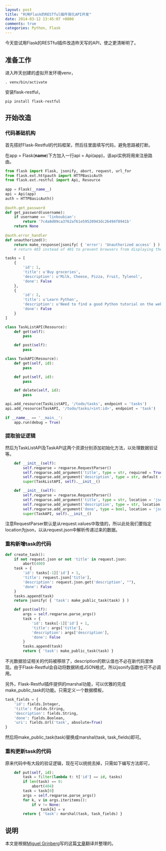 ```yaml
---
layout: post
title: "利用Flask的RESTful插件简化API开发"
date: 2014-03-12 13:45:07 +0800
comments: true
categories: Python, Flask
---
```

今天尝试用Flask的RESTful插件改造昨天写的API，使之更清晰明了。
<!--more-->
## 准备工作
进入昨天创建的虚拟开发环境venv，  
```
. venv/bin/activate
```
安装flask-restful，
```
pip install flask-restful
```

## 开始改造
### 代码基础机构
首先搭好Flask-Restful的代码框架，然后往里面填写代码，避免思路被打断。

在app = Flask(__name__)下方加入一行api = Api(app)，该api实例将用来注册路由。

``` python
from flask import Flask, jsonify, abort, request, url_for
from flask.ext.httpauth import HTTPBasicAuth
from flask.ext.restful import Api, Resource
 
app = Flask(__name__)
api = Api(app)
auth = HTTPBasicAuth()
 
@auth.get_password
def get_password(username):
    if username == 'linkoubian':
        return '7c4a8d09ca3762af61e59520943dc26494f8941b'
    return None
 
@auth.error_handler
def unauthorized():
    return make_response(jsonify( { 'error': 'Unauthorized access' } ), 403)
    # return 403 instead of 401 to prevent browsers from displaying the default auth dialog

tasks = [
    {
        'id': 1,
        'title': u'Buy groceries',
        'description': u'Milk, Cheese, Pizza, Fruit, Tylenol', 
        'done': False
    },
    {
        'id': 2,
        'title': u'Learn Python',
        'description': u'Need to find a good Python tutorial on the web', 
        'done': False
    }
]

class TaskListAPI(Resource):
    def get(self):
        pass

    def post(self):
        pass

class TaskAPI(Resource):
    def get(self, id):
        pass

    def put(self, id):
        pass

    def delete(self, id):
        pass

api.add_resource(TaskListAPI, '/todo/tasks', endpoint = 'tasks')
api.add_resource(TaskAPI, '/todo/tasks/<int:id>', endpoint = 'task')
   
if __name__ == '__main__':
    app.run(debug = True)
```

### 提取验证逻辑
然后为TaskListAPI及TaskAPI这两个资源分别添加初始化方法，以处理数据验证等。

``` python TaskListAPI的初始化方法
    def __init__(self):
        self.reqparse = reqparse.RequestParser()
        self.reqparse.add_argument('title', type = str, required = True, help = 'No task title provided', location = 'json')
        self.reqparse.add_argument('description', type = str, default = "", location = 'json')
        super(TaskListAPI, self).__init__()
```

``` python TaskAPI的初始化方法
    def __init__(self):
        self.reqparse = reqparse.RequestParser()
        self.reqparse.add_argument('title', type = str, location = 'json')
        self.reqparse.add_argument('description', type = str, location = 'json')
        self.reqparse.add_argument('done', type = bool, location = 'json')
        super(TaskAPI, self).__init__()
```

注意RequestParser默认是从request.values中取值的，所以此处我们要指定location为json，以从request.json中解析传递过来的数据。

### 重构新增task的代码
``` python 旧的代码
def create_task():
    if not request.json or not 'title' in request.json:
        abort(400)
    task = {
        'id': tasks[-1]['id'] + 1,
        'title': request.json['title'],
        'description': request.json.get('description', ""),
        'done': False
    }
    tasks.append(task)
    return jsonify( { 'task': make_public_task(task) } )
```

``` python 新的代码
    def post(self):
        args = self.reqparse.parse_args()
        task = {
            'id': tasks[-1]['id'] + 1,
            'title': args['title'],
            'description': args['description'],
            'done': False
        }
        tasks.append(task)
        return { 'task': make_public_task(task) }
```

不光数据验证相关的代码被移除了，description的默认值也不必在新代码里体现。由于Flask-Restful会自动将数据转成JSON格式，所以jsonify函数也可不必调用。

另外，Flask-Restful插件提供的marshal功能，可以优雅的完成make_public_task的功能。只需定义一个数据模板，
``` python
task_fields = {
    'id': fields.Integer,
    'title': fields.String,
    'description': fields.String,
    'done': fields.Boolean,
    'uri': fields.Url('task', absolute=True)
}
```
然后将make_public_task(task)替换成marshal(task, task_fields)即可。

### 重构更新task的代码
原来代码中有大段的验证逻辑，现在可以统统去掉，只需如下编写方法即可，
``` python
    def put(self, id):
        task = filter(lambda t: t['id'] == id, tasks)
        if len(task) == 0:
            abort(404)
        task = task[0]
        args = self.reqparse.parse_args()
        for k, v in args.iteritems():
            if v != None:
                task[k] = v
        return { 'task': marshal(task, task_fields) }
```

## 说明
本文是根据[Miguel Grinberg](http://blog.miguelgrinberg.com/post/about-me)写的这篇[文章](http://blog.miguelgrinberg.com/post/designing-a-restful-api-using-flask-restful)翻译并整理的。